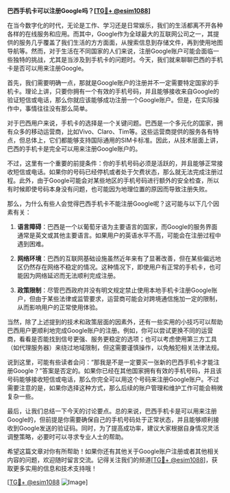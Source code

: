 **巴西手机卡可以注册Google吗？[[TG💪+ @esim1088](https://t.me/s/esim1088)]**

在当今数字化的时代，无论是工作、学习还是日常娱乐，我们的生活都离不开各种各样的在线服务和应用。而其中，Google作为全球最大的互联网公司之一，其提供的服务几乎覆盖了我们生活的方方面面，从搜索信息到存储文件，再到使用地图导航等。然而，对于生活在不同国家的人们来说，注册Google账户可能会面临一些独特的挑战，尤其是当涉及到手机卡的问题时。今天，我们就来聊聊巴西的手机卡是否可以用来注册Google。

首先，我们需要明确一点，那就是Google账户的注册并不一定需要特定国家的手机卡。理论上讲，只要你拥有一个有效的手机号码，并且能够接收来自Google的验证短信或电话，那么你就应该能够成功注册一个Google账户。但是，在实际操作中，事情往往没有那么简单。

对于巴西用户来说，手机卡的选择是一个关键问题。巴西是一个多元化的国家，拥有众多的移动运营商，比如Vivo、Claro、Tim等。这些运营商提供的服务各有特点，但总体上，它们都能够支持国际通用的SIM卡标准。因此，从技术层面上讲，巴西的手机卡是完全可以用来注册Google账户的。

不过，这里有一个重要的前提条件：你的手机号码必须是活跃的，并且能够正常接收短信或电话。如果你的号码已经停机或者处于欠费状态，那么就无法完成注册过程。此外，由于Google可能会对某些地区的手机号码进行额外的安全检查，所以有时候即使号码本身没有问题，也可能因为地理位置的原因而导致注册失败。

那么，为什么有些人会觉得巴西手机卡不能注册Google呢？这可能与以下几个因素有关：

1. **语言障碍**：巴西是一个以葡萄牙语为主要语言的国家，而Google的服务界面通常是英文或其他主要语言。如果用户的英语水平不高，可能会在注册过程中遇到困难。
   
2. **网络环境**：巴西的互联网基础设施虽然近年来有了显著改善，但在某些偏远地区仍然存在网络不稳定的情况。这种情况下，即使用户有正常的手机卡，也可能因为网络延迟而无法顺利完成注册。

3. **政策限制**：尽管巴西政府并没有明文规定禁止使用本地手机卡注册Google账户，但由于某些法律或监管要求，运营商可能会对跨境通信施加一定的限制，从而影响用户的正常使用体验。

当然，除了上述提到的技术和政策层面的因素外，还有一些实用的小技巧可以帮助巴西用户更顺利地完成Google账户的注册。例如，你可以尝试更换不同的运营商，看看是否能找到信号更强、服务更稳定的选项；也可以考虑使用第三方工具（如代理服务器）来绕过地域限制，但这需要谨慎操作，以免触犯相关法律法规。

说到这里，可能有些读者会问：“那我是不是一定要买一张新的巴西手机卡才能注册Google？”答案是否定的。如果你已经在其他国家拥有有效的手机号码，并且该号码能够接收短信或电话，那么你完全可以用这个号码来注册Google账户。不过需要注意的是，如果你选择这种方式，那么后续的账户管理和维护工作可能会稍微复杂一些。

最后，让我们总结一下今天的讨论要点。总的来说，巴西手机卡是可以用来注册Google的，但前提是你需要确保自己的手机号码处于正常状态，并且能够顺利接收到Google发送的验证码。同时，为了提高成功率，建议大家根据自身情况灵活调整策略，必要时可以寻求专业人士的帮助。

希望这篇文章对你有所帮助！如果你还有其他关于Google账户注册或者其他相关内容的问题，欢迎随时留言交流。记得关注我们的频道[[TG💪+ @esim1088](https://t.me/s/esim1088)]，获取更多实用的信息和技术支持哦！

[[TG💪+ @esim1088](https://t.me/s/esim1088) ![Image](https://i.postimg.cc/4NQfJmqS/Snipaste-2025-05-13-00-14-12.png)]
